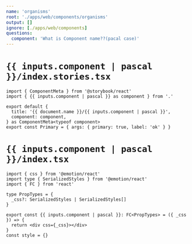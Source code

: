 ```yaml
---
name: 'organisms'
root: './apps/web/components/organisms'
output: []
ignore: [./apps/web/components]
questions:
  component: 'What is Component name??(pacal case)'
---
```


# `{{ inputs.component | pascal }}/index.stories.tsx`

```tsx
import { ComponentMeta } from '@storybook/react'
import { {{ inputs.component | pascal }} as component } from '.'

export default {
  title: '{{ document.name }}/{{ inputs.component | pascal }}',
  component: component,
} as ComponentMeta<typeof component>
export const Primary = { args: { primary: true, label: 'ok' } }

```

# `{{ inputs.component | pascal }}/index.tsx`

```tsx
import { css } from '@emotion/react'
import type { SerializedStyles } from '@emotion/react'
import { FC } from 'react'

type PropTypes = {
  _css?: SerializedStyles | SerializedStyles[]
}

export const {{ inputs.component | pascal }}: FC<PropTypes> = ({ _css }) => {
  return <div css={_css}></div>
}
const style = {}

```
